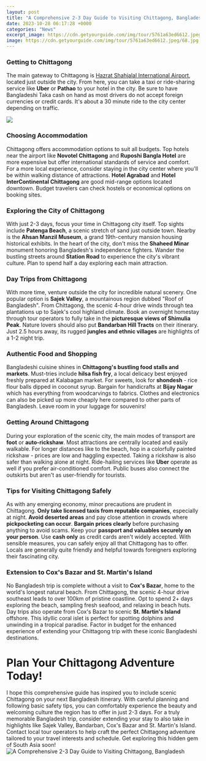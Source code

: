 ```yaml
---
layout: post
title: "A Comprehensive 2-3 Day Guide to Visiting Chittagong, Bangladesh"
date: 2023-10-28 06:17:28 +0000
categories: "News"
excerpt_image: https://cdn.getyourguide.com/img/tour/5761a63ed6612.jpeg/68.jpg
image: https://cdn.getyourguide.com/img/tour/5761a63ed6612.jpeg/68.jpg
---
```


### Getting to Chittagong 
The main gateway to Chittagong is [Hazrat Shahjalal International Airport](https://thetopnews.github.io/why-the-ps3-remains-a-solid-choice-over-newer-consoles/), located just outside the city. From here, you can take a taxi or ride-sharing service like **Uber** or **Pathao** to your hotel in the city. Be sure to have Bangladeshi Taka cash on hand as most drivers do not accept foreign currencies or credit cards. It's about a 30 minute ride to the city center depending on traffic. 

![](https://static2.tripoto.com/media/filter/tst/img/267346/SpotDocument/1498570282_1498570278_8572196250_566750e6cb_z.jpg)
### Choosing Accommodation
Chittagong offers accommodation options to suit all budgets. Top hotels near the airport like **Novotel Chittagong** and **Ruposhi Bangla Hotel** are more expensive but offer international standards of service and comfort. For a more local experience, consider staying in the city center where you'll be within walking distance of attractions. **Hotel Agrabad** and **Hotel InterContinental Chittagong** are good mid-range options located downtown. Budget travelers can check hostels or economical options on booking sites. 
### Exploring the City of Chittagong
With just 2-3 days, focus your time in Chittagong city itself. Top sights include **Patenga Beach**, a scenic stretch of sand just outside town. Nearby is the **Ahsan Manzil Museum**, a grand 19th-century mansion housing historical exhibits. In the heart of the city, don't miss the **Shaheed Minar** monument honoring Bangladesh's independence fighters. Wander the bustling streets around **Station Road** to experience the city's vibrant culture. Plan to spend half a day exploring each main attraction.
### Day Trips from Chittagong
With more time, venture outside the city for incredible natural scenery. One popular option is **Sajek Valley**, a mountainous region dubbed "Roof of Bangladesh". From Chittagong, the scenic 4-hour drive winds through tea plantations up to Sajek's cool highland climate. Book an overnight homestay through tour operators to fully take in the **picturesque views of Shimulia Peak**. Nature lovers should also put **Bandarban Hill Tracts** on their itinerary. Just 2.5 hours away, its rugged **jungles and ethnic villages** are highlights of a 1-2 night trip. 
### Authentic Food and Shopping
Bangladeshi cuisine shines in **Chittagong's bustling food stalls and markets**. Must-tries include **hilsa fish fry**, a local delicacy best enjoyed freshly prepared at Kalabagan market. For sweets, look for **shondesh** - rice flour balls dipped in coconut syrup. Bargain for handicrafts at **Bijay Nagar** which has everything from woodcarvings to fabrics. Clothes and electronics can also be picked up more cheaply here compared to other parts of Bangladesh. Leave room in your luggage for souvenirs!
### Getting Around Chittagong 
During your exploration of the scenic city, the main modes of transport are **foot** or **auto-rickshaw**. Most attractions are centrally located and easily walkable. For longer distances like to the beach, hop in a colorfully painted rickshaw - prices are low and haggling expected. Taking a rickshaw is also safer than walking alone at night. Ride-hailing services like **Uber** operate as well if you prefer air-conditioned comfort. Public buses also connect the outskirts but aren't as user-friendly for tourists. 
### Tips for Visiting Chittagong Safely
As with any emerging economy, minor precautions are prudent in Chittagong. **Only take licensed taxis from reputable companies**, especially at night. **Avoid deserted areas** and pay close attention in crowds where **pickpocketing can occur**. **Bargain prices clearly** before purchasing anything to avoid scams. Keep your **passport and valuables securely on your person**. Use **cash only** as credit cards aren't widely accepted. With sensible measures, you can safely enjoy all that Chittagong has to offer. Locals are generally quite friendly and helpful towards foreigners exploring their fascinating city.
### Extension to Cox's Bazar and St. Martin's Island 
No Bangladesh trip is complete without a visit to **Cox's Bazar**, home to the world's longest natural beach. From Chittagong, the scenic 4-hour drive southeast leads to over 100km of pristine coastline. Opt to spend 2+ days exploring the beach, sampling fresh seafood, and relaxing in beach huts. Day trips also operate from Cox's Bazar to scenic **St. Martin's Island** offshore. This idyllic coral islet is perfect for spotting dolphins and unwinding in a tropical paradise. Factor in budget for the enhanced experience of extending your Chittagong trip with these iconic Bangladeshi destinations.
# Plan Your Chittagong Adventure Today!
I hope this comprehensive guide has inspired you to include scenic Chittagong on your next Bangladesh itinerary. With careful planning and following basic safety tips, you can comfortably experience the beauty and welcoming culture the region has to offer in just 2-3 days. For a truly memorable Bangladesh trip, consider extending your stay to also take in highlights like Sajek Valley, Bandarban, Cox's Bazar and St. Martin's Island. Contact local tour operators to help craft the perfect Chittagong adventure tailored to your travel interests and schedule. Get exploring this hidden gem of South Asia soon!
![A Comprehensive 2-3 Day Guide to Visiting Chittagong, Bangladesh](https://cdn.getyourguide.com/img/tour/5761a63ed6612.jpeg/68.jpg)